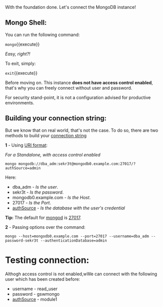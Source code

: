 
With the foundation done. Let's connect the MongoDB instance!

## Mongo Shell:

You can run the following command:

`mongo`{{execute}}

*Easy, right?!*

To exit, simply:

`exit`{{execute}}

Before moving on. This instance **does not have access control enabled**, that's why you can freely connect without user and password.

For security stand-point, it is not a configuration advised for productive environments.


## Building your connection string:

But we know that on real world, that's not the case.
To do so, there are two methods to build your [connection string](https://docs.mongodb.com/upcoming/reference/connection-string/#connection-string-uri-format)

**1** - Using [URI format](https://docs.mongodb.com/upcoming/reference/connection-string/#connection-string-uri-format):

*For a Standalone, with access control enabled*

`mongo mongodb://dba_adm:sekr3t@mongodb0.example.com:27017/?authSource=admin`

Here:

- dba_adm              - *Is the user*.
- sekr3t               - *Is the password*.
- mongodb0.example.com - *Is the Host*.
- 27017                - *Is the Port*.
- [authSource](https://docs.mongodb.com/upcoming/reference/connection-string/#mongodb-urioption-urioption.authSource)           - *Is the database with the user's credential*


**Tip:** The default for [mongod](https://docs.mongodb.com/manual/reference/program/mongod/#mongodb-binary-bin.mongod) is [27017](https://docs.mongodb.com/manual/reference/default-mongodb-port/#default-mongodb-port).

**2** - Passing options over the command:

`mongo --host=mongodb0.example.com --port=27017 --username=dba_adm --password-sekr3t --authenticationDatabase=admin`


# Testing connection:

Althogh access control is not enabled,wWe can connect with the following user which has been created before:
- username - read_user
- password - gswmongo
- [authSource](https://docs.mongodb.com/upcoming/reference/connection-string/#mongodb-urioption-urioption.authSource) - module1

 
